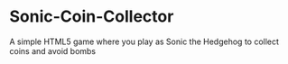 # Sonic-Coin-Collector
A simple HTML5 game where you play as Sonic the Hedgehog to collect coins and avoid bombs
